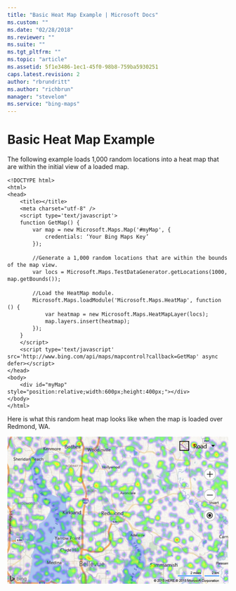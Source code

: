 ```yaml
---
title: "Basic Heat Map Example | Microsoft Docs"
ms.custom: ""
ms.date: "02/28/2018"
ms.reviewer: ""
ms.suite: ""
ms.tgt_pltfrm: ""
ms.topic: "article"
ms.assetid: 5f1e3486-1ec1-45f0-98b8-759ba5930251
caps.latest.revision: 2
author: "rbrundritt"
ms.author: "richbrun"
manager: "stevelom"
ms.service: "bing-maps"
---
```

# Basic Heat Map Example
The following example loads 1,000 random locations into a heat map that are within the initial view of a loaded map.

```
<!DOCTYPE html>
<html>
<head>
    <title></title>
    <meta charset="utf-8" />
	<script type='text/javascript'>
    function GetMap() {
        var map = new Microsoft.Maps.Map('#myMap', {
            credentials: ‘Your Bing Maps Key’
        });

        //Generate a 1,000 random locations that are within the bounds of the map view.
        var locs = Microsoft.Maps.TestDataGenerator.getLocations(1000, map.getBounds());

        //Load the HeatMap module.
        Microsoft.Maps.loadModule('Microsoft.Maps.HeatMap', function () {
            var heatmap = new Microsoft.Maps.HeatMapLayer(locs);
            map.layers.insert(heatmap);
        });
    }
    </script>
    <script type='text/javascript' src='http://www.bing.com/api/maps/mapcontrol?callback=GetMap' async defer></script>
</head>
<body>
    <div id="myMap" style="position:relative;width:600px;height:400px;"></div>
</body>
</html>
```

Here is what this random heat map looks like when the map is loaded over Redmond, WA. 

![Basic Heatmap on a Map](../../media/bmv8-basicheatmapexample-map.png)
